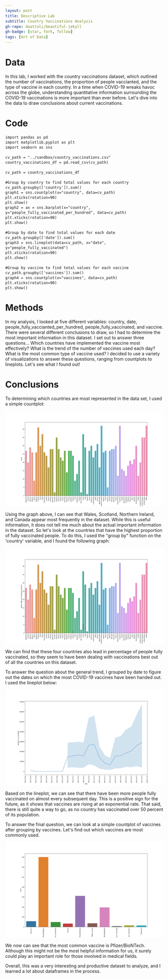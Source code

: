 ```yaml
---
layout: post
title: Descriptive Lab
subtitle: Country Vaccinations Analysis
gh-repo: daattali/beautiful-jekyll
gh-badge: [star, fork, follow]
tags: [Art of Data]
---
```


# Data

In this lab, I worked with the country vaccinations dataset, which outlined the number of vaccinations, the proportion of people vaccianted, and the type of vaccine in each country. In a time when COVID-19 wreaks havoc across the globe, understanding quantitative information surrounding the COVID-19 vaccinations is more important than ever before. Let's dive into the data to draw conclusions about current vaccinations.

# Code

    import pandas as pd
    import matplotlib.pyplot as plt
    import seaborn as sns

    cv_path = "../sandbox/country_vaccinations.csv"
    country_vaccinations_df = pd.read_csv(cv_path)

    cv_path = country_vaccinations_df

    #Group by country to find total values for each country
    cv_path.groupby(['country']).sum()
    graph1 = sns.countplot(x="country", data=cv_path)
    plt.xticks(rotation=90)
    plt.show()
    graph2 = ax = sns.barplot(x="country", y="people_fully_vaccinated_per_hundred", data=cv_path)
    plt.xticks(rotation=90)
    plt.show()

    #Group by date to find total values for each date
    cv_path.groupby(['date']).sum()
    graph3 = sns.lineplot(data=cv_path, x="date", y="people_fully_vaccinated")
    plt.xticks(rotation=90)
    plt.show()

    #Group by vaccine to find total values for each vaccine
    cv_path.groupby(['vaccines']).sum()
    graph4 = sns.countplot(x="vaccines", data=cv_path)
    plt.xticks(rotation=90)
    plt.show()

# Methods

In my analysis, I looked at five different variables: country, date, people_fully_vaccianted_per_hundred, people_fully_vaccinated, and vaccine. There were several different conclusions to draw, so I had to determine the most important information in this dataset. I set out to answer three questions... Which countries have implemented the vaccine most effectively? What is the trend of the number of vaccines used each day? What is the most common type of vaccine used? I decided to use a variety of visualizations to answer these questions, ranging from countplots to lineplots. Let's see what I found out!

# Conclusions

To determining which countries are most represented in the data set, I used a simple countplot:

![Countplot of 'country'](../assets/img/country.png "Countplot of 'country'")

Using the graph above, I can see that Wales, Scotland, Northern Ireland, and Canada appear most frequently in the dataset. While this is useful information, it does not tell me much about the actual important information in the dataset. So let's look at the countries that have the highest proportion of fully vaccinated people. To do this, I used the "group by" function on the 'country' variable, and I found the following graph:

![Barplot of 'country vs. people_fully_vaccinated_per_hundred'](../assets/img/per_hundred.png "Barplot of 'country vs. people_fully_vaccinated_per_hundred'")

We can find that these four countries also lead in percentage of people fully vaccinated, so they seem to have been dealing with vaccinations best out of all the countries on this dataset.

To answer the question about the general trend, I grouped by date to figure out the dates on which the most COVID-19 vaccines have been handed out. I used the lineplot below:

![Lineplot of 'date vs people_fully_vaccinated'](../assets/img/date.png "Lineplot of 'date vs people_fully_vaccinated'")

Based on the lineplot, we can see that there have been more people fully vaccinated on almost every subsequent day. This is a positive sign for the future, as it shows that vaccines are rising at an exponential rate. That said, there is still quite a way to go, as no country has vaccinated over 50 percent of its population.

To answer the final question, we can look at a simple countplot of vaccines after grouping by vaccines. Let's find out which vaccines are most commonly used.

![Countplot of 'vaccine'](../assets/img/vaccine.png)

We now can see that the most common vaccine is Pfizer/BioNTech. Although this might not be the most helpful information for us, it surely could play an important role for those involved in medical fields.

Overall, this was a very interesting and productive dataset to analyze, and I learned a lot about dataframes in the process.